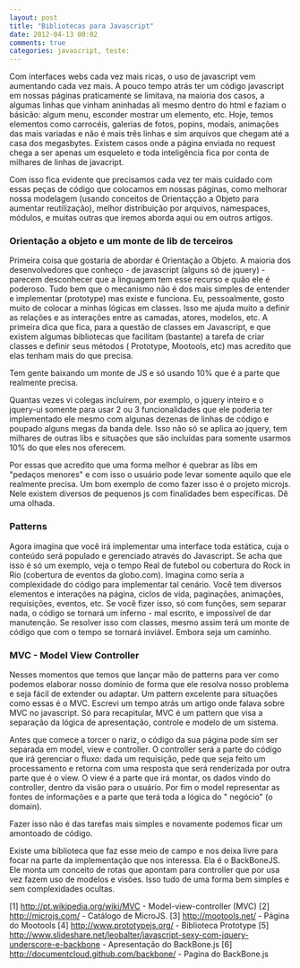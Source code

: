 ```yaml
---
layout: post
title: "Bibliotecas para Javascript"
date: 2012-04-13 00:02
comments: true
categories: javascript, teste:
---
```


Com interfaces webs cada vez mais ricas, o uso de javascript vem aumentando cada vez mais. A pouco tempo atrás ter um código javascript em nossas páginas praticamente se limitava, na maioria dos casos, a algumas linhas que vinham aninhadas ali mesmo dentro do html e faziam o básicão: algum menu, esconder mostrar um elemento, etc. Hoje, temos elementos como carrocéis, galerias de fotos, popins, modais, animações das mais variadas e não é mais três linhas e sim arquivos que chegam até a casa dos megasbytes. Existem casos onde a página enviada no request chega a ser apenas um esqueleto e toda inteligência fica por conta de milhares de linhas de javacript.

Com isso fica evidente que precisamos cada vez ter mais cuidado com essas peças de código que colocamos em nossas páginas, como melhorar nossa modelagem (usando conceitos de Orientaçção a Objeto para aumentar reutilização), melhor distribuição por arquivos, namespaces, módulos, e muitas outras que iremos aborda aqui ou em outros artigos. 

### Orientação a objeto e um monte de lib de terceiros ###

Primeira coisa que gostaria de abordar é Orientação a Objeto. A maioria dos desenvolvedores que conheço - de javascript (alguns só de jquery) - parecem desconhecer que a linguagem tem esse recurso e quão ele é poderoso. Tudo bem que o mecanismo não é dos mais simples de entender e implementar (prototype) mas existe e funciona. Eu, pessoalmente, gosto muito de colocar a minhas lógicas em classes. Isso me ajuda muito a definir as relações e as interações entre as camadas, atores, modelos, etc. A primeira dica que fica, para a questão de classes em Javascript, e que existem algumas bibliotecas que facilitam (bastante) a tarefa de criar classes e definir seus métodos ( Prototype, Mootools, etc) mas acredito que elas tenham mais do que precisa. 

Tem gente baixando um monte de JS e só usando 10% que é a parte que realmente precisa.

Quantas vezes vi colegas incluírem, por exemplo, o jquery inteiro e o jquery-ui somente para usar 2 ou 3 funcionalidades que ele poderia ter implementado ele mesmo com algunas dezenas de linhas de código e poupado alguns megas da banda dele.  Isso não só se aplica ao jquery, tem milhares de outras libs e situações que são incluídas para somente usarmos 10% do que eles nos oferecem. 

Por essas que acredito que uma forma melhor é quebrar as libs em "pedaços menores" e com isso o usuário pode levar somente aquilo que ele realmente precisa. Um bom exemplo de como fazer isso é o projeto microjs. Nele existem diversos de pequenos js com finalidades bem específicas. Dê uma olhada. 


### Patterns ###

 Agora imagina que você irá implementar uma interface toda estática, cuja o conteúdo será populado e gerenciado através do Javascript. Se acha que isso é só um exemplo, veja o tempo Real de futebol ou cobertura do Rock in Rio (cobertura de eventos da globo.com). Imagina como seria a complexidade do código para implementar tal cenário. Você tem diversos elementos e interações na página, ciclos de vida, paginações, animações, requisições, eventos, etc. Se você fizer isso, só com funções, sem separar nada, o código se tornará um inferno - mal escrito, e impossível de dar manutenção. Se resolver isso com classes, mesmo assim terá um monte de código que com o tempo se tornará inviável. Embora seja um caminho.

### MVC - Model View Controller ###

Nesses momentos que temos que lançar mão de patterns para ver como podemos elaborar nosso domínio de forma que ele resolva nosso problema e seja fácil de extender ou adaptar. Um pattern excelente para situações como essas é o MVC. Escrevi um tempo atrás um artigo onde falava sobre MVC no javascript. Só para recapitular, MVC é um pattern que visa a separação da lógica de apresentação, controle e modelo de um sistema.

Antes que comece a torcer o nariz, o código da sua página pode sim ser separada em model, view e controller. O controller será a parte do código que irá gerenciar o fluxo: dada um requisição, pede que seja feito um processamento e retorna com uma resposta que será renderizada por outra parte que é o view. O view é a parte que irá montar, os dados vindo do controller, dentro da visão para o usuário. Por fim o model representar as fontes de informações e a parte que terá toda a lógica do " negócio" (o domain).

Fazer isso não é das tarefas mais simples e novamente podemos ficar um amontoado de código.

Existe uma biblioteca que faz esse meio de campo e nos deixa livre para focar na parte da implementação que nos interessa. Ela é o BackBoneJS. Ele monta um conceito de rotas que apontam para controller que por usa vez fazem uso de modelos e visões. Isso tudo de uma forma bem simples e sem complexidades ocultas. 

 

[1] http://pt.wikipedia.org/wiki/MVC - Model-view-controller (MVC) 
[2] http://microjs.com/ - Catálogo de MicroJS. 
[3] http://mootools.net/ - Página do Mootools 
[4] http://www.prototypejs.org/ - Biblioteca Prototype 
[5] http://www.slideshare.net/leobalter/javascript-sexy-com-jquery-underscore-e-backbone - Apresentação do BackBone.js 
[6] http://documentcloud.github.com/backbone/ - Pagina do BackBone.js
